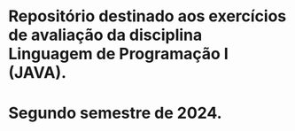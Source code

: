 # Repositório destinado aos exercícios de avaliação da disciplina Linguagem de Programação I (JAVA).
# Segundo semestre de 2024.
